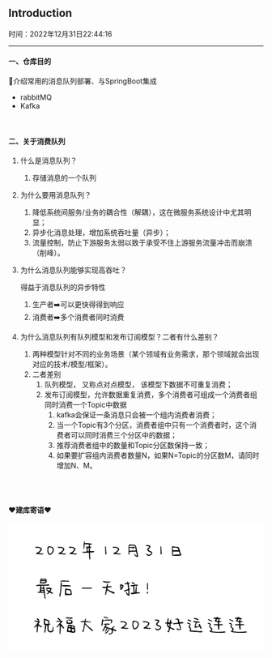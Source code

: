 ## Introduction

时间：2022年12月31日22:44:16

---

 #### 一、仓库目的

🚩介绍常用的消息队列部署、与SpringBoot集成

- rabbitMQ
- Kafka

<br>

#### 二、关于消费队列

1. 什么是消息队列？

   1. 存储消息的一个队列

2. 为什么要用消息队列？

   1. 降低系统间服务/业务的耦合性（解耦），这在微服务系统设计中尤其明显；
   2. 异步化消息处理，增加系统吞吐量（异步）；
   3. 流量控制，防止下游服务太弱以致于承受不住上游服务流量冲击而崩溃（削峰）。

3. 为什么消息队列能够实现高吞吐？

   得益于消息队列的异步特性

   1. 生产者➡️可以更快得得到响应
   2. 消费者➡️多个消费者同时消费

4. 为什么消息队列有队列模型和发布订阅模型？二者有什么差别？

   1. 两种模型针对不同的业务场景（某个领域有业务需求，那个领域就会出现对应的技术/模型/框架）。
   2. 二者差别
      1. 队列模型，        又称点对点模型， 该模型下数据不可重复消费；
      2. 发布订阅模型，允许数据重复消费，多个消费者可组成一个消费者组同时消费一个Topic中数据
         1. kafka会保证一条消息只会被一个组内消费者消费；
         2. 当一个Topic有3个分区，消费者组中只有一个消费者时，这个消费者可以同时消费三个分区中的数据；
         3. 推荐消费者组中的数量和Topic分区数保持一致；
         4. 如果要扩容组内消费者数量N，如果N=Topic的分区数M，请同时增加N、M。





<br><br>



#### ❤️建库寄语❤️

![](https://github.com/MagicFollower/springboot-MQ/blob/main/doc/images/2022最后一天啦.png)

